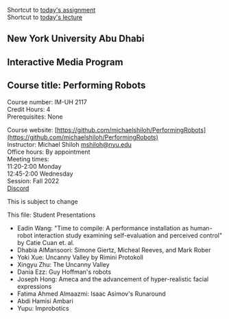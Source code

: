 
Shortcut to [today's assignment](#todays-assignment)  
Shortcut to [today's lecture](#todays-lecture)

## New York University Abu Dhabi  
## Interactive Media Program
## Course title: Performing Robots
Course number: IM-UH 2117  
Credit Hours: 4     
Prerequisites: None     

Course website:
[https://github.com/michaelshiloh/PerformingRobots](https://github.com/michaelshiloh/PerformingRobots)  
Instructor: Michael Shiloh mshiloh@nyu.edu   
Office hours: By appointment    
Meeting times:    
11:20-2:00 Monday     
12:45-2:00 Wednesday     
Session: Fall 2022       
[Discord](https://discord.gg/mFJ5fqKk)

This is subject to change

This file: Student Presentations

- Eadin Wang: "Time to compile: A performance installation as human-robot
	interaction study examining self-evaluation and perceived control" by Catie
	Cuan et. al.
- Dhabia AlMansoori: Simone Giertz, Micheal Reeves, and Mark Rober
- Yoki Xue: Uncanny Valley by Rimini Protokoll 
- Xingyu Zhu: The Uncanny Valley
- Dania Ezz: Guy Hoffman's robots
- Joseph Hong: Ameca and the advancement of hyper-realistic facial expressions
- Fatima Ahmed Almaazmi: Isaac Asimov's Runaround
- Abdi Hamisi Ambari
- Yupu: Improbotics
